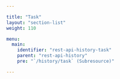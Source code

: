 ```yaml
---

title: "Task"
layout: "section-list"
weight: 110

menu:
  main:
    identifier: "rest-api-history-task"
    parent: "rest-api-history"
    pre: "`/history/task` (Subresource)"

---
```


